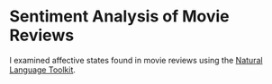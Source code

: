 # Sentiment Analysis of Movie Reviews

I examined affective states found in movie reviews using the [Natural Language Toolkit](https://www.nltk.org/).